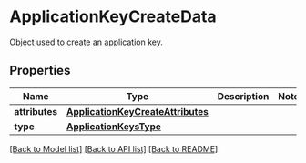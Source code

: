 # ApplicationKeyCreateData

Object used to create an application key.

## Properties

| Name           | Type                                                                    | Description | Notes |
| -------------- | ----------------------------------------------------------------------- | ----------- | ----- |
| **attributes** | [**ApplicationKeyCreateAttributes**](ApplicationKeyCreateAttributes.md) |             |
| **type**       | [**ApplicationKeysType**](ApplicationKeysType.md)                       |             |

[[Back to Model list]](README.md#documentation-for-models) [[Back to API list]](README.md#documentation-for-api-endpoints) [[Back to README]](README.md)
